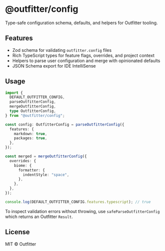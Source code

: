 # @outfitter/config

Type-safe configuration schema, defaults, and helpers for Outfitter tooling.

## Features

- Zod schema for validating `outfitter.config` files
- Rich TypeScript types for feature flags, overrides, and project context
- Helpers to parse user configuration and merge with opinionated defaults
- JSON Schema export for IDE IntelliSense

## Usage

```ts
import {
  DEFAULT_OUTFITTER_CONFIG,
  parseOutfitterConfig,
  mergeOutfitterConfig,
  type OutfitterConfig,
} from "@outfitter/config";

const config: OutfitterConfig = parseOutfitterConfig({
  features: {
    markdown: true,
    packages: true,
  },
});

const merged = mergeOutfitterConfig({
  overrides: {
    biome: {
      formatter: {
        indentStyle: "space",
      },
    },
  },
});

console.log(DEFAULT_OUTFITTER_CONFIG.features.typescript); // true
```

To inspect validation errors without throwing, use `safeParseOutfitterConfig` which returns an Outfitter `Result`.

## License

MIT © Outfitter
